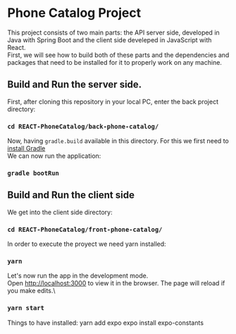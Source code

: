 # Phone Catalog Project

This project consists of two main parts: the API server side, developed in Java with Spring Boot and the client side develeped in JavaScript with React.
<br />First, we will see how to build both of these parts and the dependencies and packages that need to be installed for it to properly work on any machine. 

## Build and Run the server side. 

First, after cloning this repository in your local PC, enter the back project directory:
### `cd REACT-PhoneCatalog/back-phone-catalog/`

Now, having `gradle.build` available in this directory.
For this we first need to [install Gradle](https://gradle.org/install/)
<br />We can now run the application:
### `gradle bootRun`

## Build and Run the client side
We get into the client side directory:
### `cd REACT-PhoneCatalog/front-phone-catalog/`

In order to execute the proyect we need yarn installed: 
### `yarn`

Let's now run the app in the development mode.\
Open [http://localhost:3000](http://localhost:3000) to view it in the browser.
The page will reload if you make edits.\
### `yarn start`

Things to have installed:
yarn add expo
expo install expo-constants

